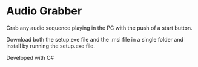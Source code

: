 # Audio Grabber
 Grab any audio sequence playing in the PC with the push of a start button.

Download both the setup.exe file and the .msi file in a single folder and install by running the setup.exe file.

Developed with C#
